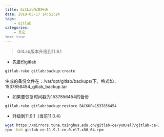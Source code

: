 ```yaml
---
title: GitLab版本升级
date: 2019-05-17 14:51:24
tags:
    - Gitlab
categories:
    - 其它
toc: true
---
```




> GitLab版本升级到11.9.1



+ 先备份gitlab

```sh
gitlab-rake gitlab:backup:create
```

生成的备份文件在：/var/opt/gitlab/backups/下，格式如：1537856454_gitlab_backup.tar

<!-- more -->

+ 如果要恢复时间戳为1537856454的备份

```sh
gitlab-rake gitlab:backup:restore BACKUP=1537856454
```



+ 升级到11.9.1（当前11.0.4）

```sh
wget https://mirrors.tuna.tsinghua.edu.cn/gitlab-ce/yum/el7/gitlab-ce-11.9.1-ce.0.el7.x86_64.rpm
rpm -Uvh gitlab-ce-11.9.1-ce.0.el7.x86_64.rpm
```